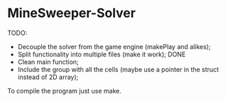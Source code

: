 # MineSweeper-Solver


TODO:
 * Decouple the solver from the game engine (makePlay and alikes);
 * Split functionality into multiple files (make it work); DONE
 * Clean main function;
 * Include the group with all the cells (maybe use a pointer in the struct instead of 2D array);

 To compile the program just use make.
